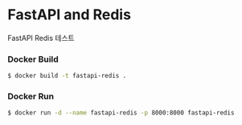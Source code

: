 # FastAPI and Redis
FastAPI Redis 테스트

### Docker Build

```bash
$ docker build -t fastapi-redis .
```

### Docker Run 
```bash
$ docker run -d --name fastapi-redis -p 8000:8000 fastapi-redis
```
